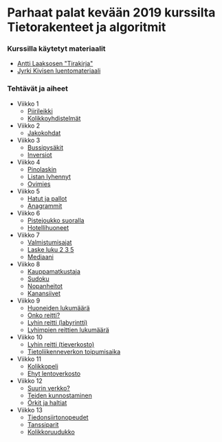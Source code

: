 # Parhaat palat kevään 2019 kurssilta Tietorakenteet ja algoritmit

### Kurssilla käytetyt materiaalit
* [Antti Laaksosen "Tirakirja"](https://github.com/ellikiiski/Tira-lempparit-2019/blob/master/0-KURSSIMATERIAALI/tirakirja.pdf)
* [Jyrki Kivisen luentomateriaali](https://github.com/ellikiiski/Tira-lempparit-2019/blob/master/0-KURSSIMATERIAALI/tira-luentomat.pdf)

### Tehtävät ja aiheet
* Viikko 1
  * [Piirileikki](https://github.com/ellikiiski/Tira-lempparit-2019/tree/master/Piirileikki)
  * [Kolikkoyhdistelmät](https://github.com/ellikiiski/Tira-lempparit-2019/tree/master/Kolikkoyhdistelmat)
* Viikko 2
  * [Jakokohdat](https://github.com/ellikiiski/Tira-lempparit-2019/tree/master/Jakokohdat)
* Viikko 3
  * [Bussipysäkit](https://github.com/ellikiiski/Tira-lempparit-2019/tree/master/Bussipysakit)
  * [Inversiot](https://github.com/ellikiiski/Tira-lempparit-2019/tree/master/Inversiot)
* Viikko 4
  * [Pinolaskin](https://github.com/ellikiiski/Tira-lempparit-2019/tree/master/Pinolaskin)
  * [Listan lyhennyt](https://github.com/ellikiiski/Tira-lempparit-2019/tree/master/ListanLyhennys)
  * [Ovimies](https://github.com/ellikiiski/Tira-lempparit-2019/tree/master/Ovimies)
* Viikko 5
  * [Hatut ja pallot](https://github.com/ellikiiski/Tira-lempparit-2019/tree/master/HatutJaPallot)
  * [Anagrammit](https://github.com/ellikiiski/Tira-lempparit-2019/tree/master/Anagrammit)
* Viikko 6
  * [Pistejoukko suoralla](https://github.com/ellikiiski/Tira-lempparit-2019/tree/master/PistejoukkoSuoralla)
  * [Hotellihuoneet](https://github.com/ellikiiski/Tira-lempparit-2019/tree/master/Hotellihuoneet)
* Viikko 7
  * [Valmistumisajat](https://github.com/ellikiiski/Tira-lempparit-2019/tree/master/Valmistumisajat)
  * [Laske luku 2 3 5](https://github.com/ellikiiski/Tira-lempparit-2019/tree/master/LaskeLuku235)
  * [Mediaani](https://github.com/ellikiiski/Tira-lempparit-2019/tree/master/Mediaani)
* Viikko 8
  * [Kauppamatkustaja](https://github.com/ellikiiski/Tira-lempparit-2019/tree/master/Kauppamatkustaja)
  * [Sudoku](https://github.com/ellikiiski/Tira-lempparit-2019/tree/master/Sudoku)
  * [Nopanheitot](https://github.com/ellikiiski/Tira-lempparit-2019/tree/master/Nopanheitot)
  * [Kanansiivet](https://github.com/ellikiiski/Tira-lempparit-2019/tree/master/Kanansiivet)
* Viikko 9
  * [Huoneiden lukumäärä](https://github.com/ellikiiski/Tira-lempparit-2019/tree/master/HuoneidenLukumaara)
  * [Onko reitti?](https://github.com/ellikiiski/Tira-lempparit-2019/tree/master/OnkoReitti)
  * [Lyhin reitti (labyrintti)](https://github.com/ellikiiski/Tira-lempparit-2019/tree/master/LyhinReittiLabyrintti)
  * [Lyhimpien reittien lukumäärä](https://github.com/ellikiiski/Tira-lempparit-2019/tree/master/KuinkaMontaLyhintaReittia)
* Viikko 10
  * [Lyhin reitti (tieverkosto)](https://github.com/ellikiiski/Tira-lempparit-2019/tree/master/LyhinReittiTieverkosto)
  * [Tietoliikenneverkon toipumisaika](https://github.com/ellikiiski/Tira-lempparit-2019/tree/master/LyhinReittiTieverkosto)
* Viikko 11
  * [Kolikkopeli](https://github.com/ellikiiski/Tira-lempparit-2019/tree/master/Kolikkopeli)
  * [Ehyt lentoverkosto](https://github.com/ellikiiski/Tira-lempparit-2019/tree/master/EhytLentoverkosto)
* Viikko 12
  * [Suurin verkko?](https://github.com/ellikiiski/Tira-lempparit-2019/tree/master/SuurinVerkko)
  * [Teiden kunnostaminen](https://github.com/ellikiiski/Tira-lempparit-2019/tree/master/TeidenKunnostus)
  * [Örkit ja haltiat](https://github.com/ellikiiski/Tira-lempparit-2019/tree/master/OrkitJaHaltiat)
* Viikko 13
  * [Tiedonsiirtonopeudet](https://github.com/ellikiiski/Tira-lempparit-2019/tree/master/Tiedonsiirtonopeudet)
  * [Tanssiparit](https://github.com/ellikiiski/Tira-lempparit-2019/tree/master/Tanssiparit)
  * [Kolikkoruudukko](https://github.com/ellikiiski/Tira-lempparit-2019/tree/master/Kolikkoruudukko)
